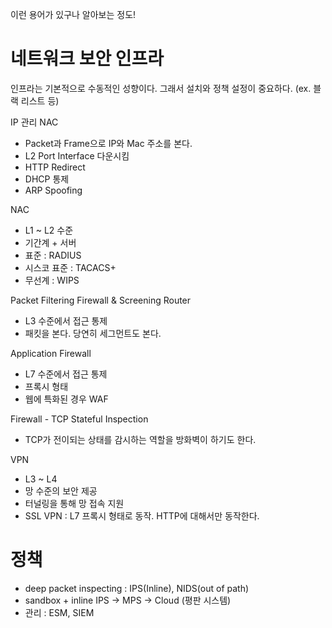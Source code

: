 이런 용어가 있구나 알아보는 정도!

# 네트워크 보안 인프라

인프라는 기본적으로 수동적인 성향이다. 그래서 설치와 정책 설정이 중요하다. (ex. 블랙 리스트 등)

IP 관리 NAC

- Packet과 Frame으로 IP와 Mac 주소를 본다.
- L2 Port Interface 다운시킴
- HTTP Redirect
- DHCP 통제
- ARP Spoofing

NAC

- L1 ~ L2 수준
- 기간계 + 서버
- 표준 : RADIUS
- 시스코 표준 : TACACS+
- 무선계 : WIPS

Packet Filtering Firewall & Screening Router

- L3 수준에서 접근 통제
- 패킷을 본다. 당연히 세그먼트도 본다.

Application Firewall

- L7 수준에서 접근 통제
- 프록시 형태
- 웹에 특화된 경우 WAF

Firewall - TCP Stateful Inspection

- TCP가 전이되는 상태를 감시하는 역할을 방화벽이 하기도 한다.

VPN

- L3 ~ L4
- 망 수준의 보안 제공
- 터널링을 통해 망 접속 지원
- SSL VPN : L7 프록시 형태로 동작. HTTP에 대해서만 동작한다.

# 정책

- deep packet inspecting : IPS(Inline), NIDS(out of path)
- sandbox + inline IPS → MPS → Cloud (평판 시스템)
- 관리 : ESM, SIEM